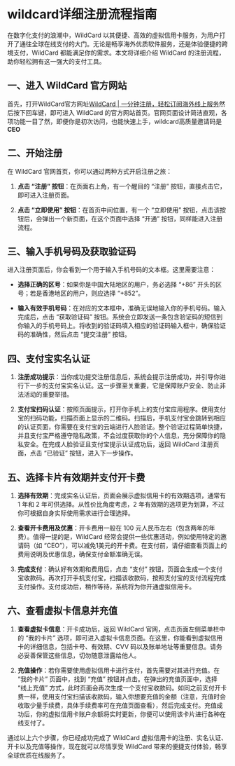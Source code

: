 # wildcard详细注册流程指南

在数字化支付的浪潮中，WildCard 以其便捷、高效的虚拟信用卡服务，为用户打开了通往全球在线支付的大门。无论是畅享海外优质软件服务，还是体验便捷的跨境支付，WildCard 都能满足你的需求。本文将详细介绍 WildCard 的注册流程，助你轻松拥有这一强大的支付工具。

## 一、进入 WildCard 官方网站

首先，打开WildCard官方网址[WildCard | 一分钟注册，轻松订阅海外线上服务](https://bewildcard.com/i/CEO)然后按下回车键，即可进入 WildCard 的官方网站首页。官网页面设计简洁直观，各项功能一目了然，即便你是初次访问，也能快速上手，wildcard高质量邀请码是**CEO**

## 二、开始注册

在 WildCard 官网首页，你可以通过两种方式开启注册之旅：

1. **点击 “注册” 按钮**：在页面右上角，有一个醒目的 “注册” 按钮，直接点击它，即可进入注册页面。
  
2. **点击 “立即使用” 按钮**：在首页中间位置，有一个 “立即使用” 按钮，点击该按钮后，会弹出一个新页面，在这个页面中选择 “开通” 按钮，同样能进入注册流程。
  

## 三、输入手机号码及获取验证码

进入注册页面后，你会看到一个用于输入手机号码的文本框。这里需要注意：

- **选择正确的区号**：如果你是中国大陆地区的用户，务必选择 “+86” 开头的区号；若是香港地区的用户，则应选择 “+852”。
  
- **输入有效手机号码**：在对应的文本框中，准确无误地输入你的手机号码。输入完成后，点击 “获取验证码” 按钮。系统会立即发送一条包含验证码的短信到你输入的手机号码上。将收到的验证码填入相应的验证码输入框中，确保验证码的准确性，然后点击 “提交注册” 按钮。
  

## 四、支付宝实名认证

1. **注册成功提示**：当你成功提交注册信息后，系统会提示注册成功，并引导你进行下一步的支付宝实名认证。这一步骤至关重要，它是保障账户安全、防止非法活动的重要举措。
  
2. **支付宝扫码认证**：按照页面提示，打开你手机上的支付宝应用程序。使用支付宝的扫码功能，扫描页面上显示的二维码。扫描后，手机支付宝会跳转到相应的认证页面，你需要在支付宝的云端进行人脸验证。整个验证过程简单快捷，并且支付宝严格遵守隐私政策，不会过度获取你的个人信息，充分保障你的隐私安全。在完成人脸验证且支付宝提示认证成功后，返回 WildCard 注册页面，点击 “已验证” 按钮，进入下一步操作。
  

## 五、选择卡片有效期并支付开卡费

1. **选择有效期**：完成实名认证后，页面会展示虚拟信用卡的有效期选项，通常有 1 年和 2 年可供选择。从性价比角度考虑，2 年有效期的选项更为划算，不过你可根据自身实际使用需求进行合理选择。
  
2. **查看开卡费用及优惠**：开卡费用一般在 100 元人民币左右（包含两年的年费）。值得一提的是，WildCard 经常会提供一些优惠活动，例如使用特定的邀请码（如 “CEO”），可以减免1美元的开卡费。在支付前，请仔细查看页面上的费用说明及优惠信息，确保支付金额准确无误。
  
3. **完成支付**：确认好有效期和费用后，点击 “支付” 按钮，页面会生成一个支付宝收款码。再次打开手机支付宝，扫描该收款码，按照支付宝的支付流程完成支付操作。支付成功后，稍作等待，系统将为你开通虚拟信用卡。
  

## 六、查看虚拟卡信息并充值

1. **查看虚拟卡信息**：开卡成功后，返回 WildCard 官网，点击页面左侧菜单栏中的 “我的卡片” 选项，即可进入虚拟卡信息页面。在这里，你能看到虚拟信用卡的详细信息，包括卡号、有效期、CVV 码以及账单地址等重要信息。请务必妥善保管这些信息，切勿随意泄露给他人。
  
2. **充值操作**：若你需要使用虚拟信用卡进行支付，首先需要对其进行充值。在 “我的卡片” 页面中，找到 “充值” 按钮并点击。在弹出的充值页面中，选择 “线上充值” 方式，此时页面会再次生成一个支付宝收款码。如同之前支付开卡费一样，使用支付宝扫描该收款码，输入你想要充值的金额（注意，充值时会收取少量手续费，具体手续费率可在充值页面查看），然后完成支付。充值成功后，你的虚拟信用卡账户余额将实时更新，你便可以使用该卡片进行各种在线支付了。
  

通过以上六个步骤，你已经成功完成了 WildCard 虚拟信用卡的注册、实名认证、开卡以及充值等操作，现在就可以尽情享受 WildCard 带来的便捷支付体验，畅享全球优质在线服务了。
